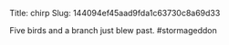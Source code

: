 Title: chirp
Slug: 144094ef45aad9fda1c63730c8a69d33

Five birds and a branch just blew past. #stormageddon
